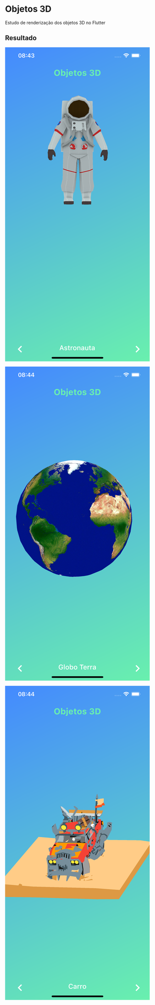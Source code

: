 # Objetos 3D

Estudo de renderização dos objetos 3D no Flutter

## Resultado

![Screenshot](./prints/astronauta.png)

![Screenshot](./prints/terra.png)

![Screenshot](./prints/carro.png)
